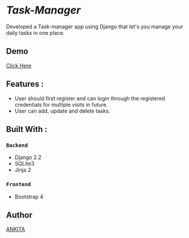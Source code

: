 # _Task-Manager_
Developed a Task-manager app using Django that let's you manage your daily tasks in one place.

## Demo
[Click Here](https://taskmanagerproapp.herokuapp.com/)

## Features :
- User should first register and can login through the registered credentials for multiple visits in future.
- User can add, update and delete tasks.

## Built With :
### `Backend`
- Django 2.2
- SQLite3
- Jinja 2

### `Frontend`
- Bootstrap 4

## Author
[ANKITA](https://github.com/Ankitabit3496)

